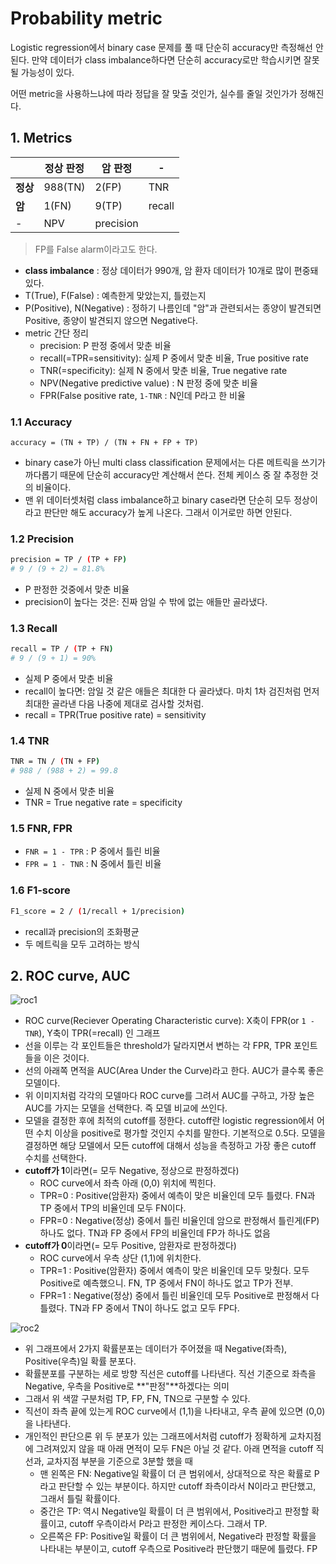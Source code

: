 # Probability metric

Logistic regression에서 binary case 문제를 풀 때 단순히 accuracy만 측정해선 안된다. 만약 데이터가 class imbalance하다면 단순히 accuracy로만 학습시키면 잘못될 가능성이 있다.

어떤 metric을 사용하느냐에 따라 정답을 잘 맞출 것인가, 실수를 줄일 것인가가 정해진다.

## 1. Metrics

||정상 판정|암 판정|-|
|-|-|-|-|
|**정상**|988(TN)|2(FP)|TNR|
|**암**|1(FN)|9(TP)|recall|
|-|NPV|precision|

> FP를 False alarm이라고도 한다.

- **class imbalance** : 정상 데이터가 990개, 암 환자 데이터가 10개로 많이 편중돼있다.
- T(True), F(False) : 예측한게 맞았는지, 틀렸는지
- P(Positive), N(Negative) : 정하기 나름인데 "암"과 관련되서는 종양이 발견되면 Positive, 종양이 발견되지 않으면 Negative다.
- metric 간단 정리
    + precision: P 판정 중에서 맞춘 비율
    + recall(=TPR=sensitivity): 실제 P 중에서 맞춘 비율, True positive rate
    + TNR(=specificity): 실제 N 중에서 맞춘 비율, True negative rate
    + NPV(Negative predictive value) : N 판정 중에 맞춘 비율
    + FPR(False positive rate, `1-TNR` : N인데 P라고 한 비율

### 1.1 Accuracy

```
accuracy = (TN + TP) / (TN + FN + FP + TP)
```

- binary case가 아닌 multi class classification 문제에서는 다른 메트릭을 쓰기가 까다롭기 때문에 단순히 accuracy만 계산해서 쓴다. 전체 케이스 중 잘 추정한 것의 비율이다.
- 맨 위 데이터셋처럼 class imbalance하고 binary case라면 단순히 모두 정상이라고 판단만 해도 accuracy가 높게 나온다. 그래서 이거로만 하면 안된다.

### 1.2 Precision

```sh
precision = TP / (TP + FP)
# 9 / (9 + 2) = 81.8%
```

- P 판정한 것중에서 맞춘 비율
- precision이 높다는 것은: 진짜 암일 수 밖에 없는 애들만 골라냈다.

### 1.3 Recall

```sh
recall = TP / (TP + FN)
# 9 / (9 + 1) = 90%
```

- 실제 P 중에서 맞춘 비율
- recall이 높다면: 암일 것 같은 애들은 최대한 다 골라냈다. 마치 1차 검진처럼 먼저 최대한 골라낸 다음 나중에 제대로 검사할 것처럼.
- recall = TPR(True positive rate) = sensitivity

### 1.4 TNR

```sh
TNR = TN / (TN + FP)
# 988 / (988 + 2) = 99.8
```

- 실제 N 중에서 맞춘 비율
- TNR = True negative rate = specificity

### 1.5 FNR, FPR

- `FNR = 1 - TPR` : P 중에서 틀린 비율
- `FPR = 1 - TNR` : N 중에서 틀린 비율

### 1.6 F1-score

```sh
F1_score = 2 / (1/recall + 1/precision)
```

- recall과 precision의 조화평균
- 두 메트릭을 모두 고려하는 방식

## 2. ROC curve, AUC

![roc1](https://upload.wikimedia.org/wikipedia/commons/thumb/6/6b/Roccurves.png/440px-Roccurves.png)

- ROC curve(Reciever Operating Characteristic curve): X축이 FPR(or `1 - TNR`), Y축이 TPR(=recall) 인 그래프
- 선을 이루는 각 포인트들은 threshold가 달라지면서 변하는 각 FPR, TPR 포인트들을 이은 것이다.
- 선의 아래쪽 면적을 AUC(Area Under the Curve)라고 한다. AUC가 클수록 좋은 모델이다.
- 위 이미지처럼 각각의 모델마다 ROC curve를 그려서 AUC를 구하고, 가장 높은 AUC를 가지는 모델을 선택한다. 즉 모델 비교에 쓰인다.
- 모델을 결정한 후에 최적의 cutoff를 정한다. cutoff란 logistic regression에서 어떤 수치 이상을 positive로 평가할 것인지 수치를 말한다. 기본적으로 0.5다. 모델을 결정하면 해당 모델에서 모든 cutoff에 대해서 성능을 측정하고 가장 좋은 cutoff 수치를 선택한다.
- **cutoff가 1**이라면(= 모두 Negative, 정상으로 판정하겠다)
    + ROC curve에서 좌측 아래 (0,0) 위치에 찍힌다.
    + TPR=0 : Positive(암환자) 중에서 예측이 맞은 비율인데 모두 틀렸다. FN과 TP 중에서 TP의 비율인데 모두 FN이다.
    + FPR=0 : Negative(정상) 중에서 틀린 비율인데 암으로 판정해서 틀린게(FP) 하나도 없다. TN과 FP 중에서 FP의 비율인데 FP가 하나도 없음
- **cutoff가 0**이라면(= 모두 Positive, 암환자로 판정하겠다)
    + ROC curve에서 우측 상단 (1,1)에 위치한다.
    + TPR=1 : Positive(암환자) 중에서 예측이 맞은 비율인데 모두 맞췄다. 모두 Positive로 예측했으니. FN, TP 중에서 FN이 하나도 없고 TP가 전부.
    + FPR=1 : Negative(정상) 중에서 틀린 비율인데 모두 Positive로 판정해서 다 틀렸다. TN과 FP 중에서 TN이 하나도 없고 모두 FP다.

![roc2](https://upload.wikimedia.org/wikipedia/commons/thumb/4/4f/ROC_curves.svg/600px-ROC_curves.svg.png)

- 위 그래프에서 2가지 확률분포는 데이터가 주어졌을 때 Negative(좌측), Positive(우측)일 확률 분포다.
- 확률분포를 구분하는 세로 방향 직선은 cutoff를 나타낸다. 직선 기준으로 좌측을 Negative, 우측을 Positive로 **"판정"**하겠다는 의미
- 그래서 위 색깔 구분처럼 TP, FP, FN, TN으로 구분할 수 있다.
- 직선이 좌측 끝에 있는게 ROC curve에서 (1,1)을 나타내고, 우측 끝에 있으면 (0,0)을 나타낸다.
- 개인적인 판단으론 위 두 분포가 있는 그래프에서처럼 cutoff가 정확하게 교차지점에 그려져있지 않을 때 아래 면적이 모두 FN은 아닐 것 같다. 아래 면적을 cutoff 직선과, 교차지점 부분을 기준으로 3분할 했을 때
    + 맨 왼쪽은 FN: Negative일 확률이 더 큰 범위에서, 상대적으로 작은 확률로 P라고 판단할 수 있는 부분이다. 하지만 cutoff 좌측이라서 N이라고 판단했고, 그래서 틀릴 확률이다.
    + 중간은 TP: 역시 Negative일 확률이 더 큰 범위에서, Positive라고 판정할 확률이고, cutoff 우측이라서 P라고 판정한 케이스다. 그래서 TP.
    + 오른쪽은 FP: Positive일 확률이 더 큰 범위에서, Negative라 판정할 확률을 나타내는 부분이고, cutoff 우측으로 Positive라 판단했기 때문에 틀렸다. FP 
